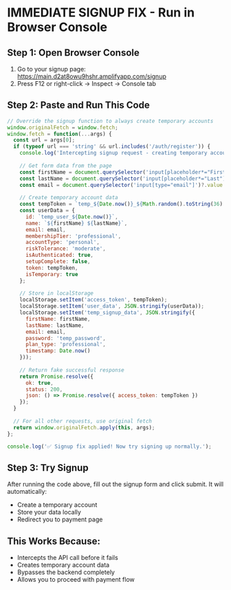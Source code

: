 # IMMEDIATE SIGNUP FIX - Run in Browser Console

## Step 1: Open Browser Console
1. Go to your signup page: https://main.d2at8owu9hshr.amplifyapp.com/signup
2. Press F12 or right-click → Inspect → Console tab

## Step 2: Paste and Run This Code

```javascript
// Override the signup function to always create temporary accounts
window.originalFetch = window.fetch;
window.fetch = function(...args) {
  const url = args[0];
  if (typeof url === 'string' && url.includes('/auth/register')) {
    console.log('Intercepting signup request - creating temporary account');
    
    // Get form data from the page
    const firstName = document.querySelector('input[placeholder*="First"]')?.value || 'User';
    const lastName = document.querySelector('input[placeholder*="Last"]')?.value || 'Test';
    const email = document.querySelector('input[type="email"]')?.value || 'test@example.com';
    
    // Create temporary account data
    const tempToken = `temp_${Date.now()}_${Math.random().toString(36).substr(2, 9)}`;
    const userData = {
      id: `temp_user_${Date.now()}`,
      name: `${firstName} ${lastName}`,
      email: email,
      membershipTier: 'professional',
      accountType: 'personal',
      riskTolerance: 'moderate',
      isAuthenticated: true,
      setupComplete: false,
      token: tempToken,
      isTemporary: true
    };
    
    // Store in localStorage
    localStorage.setItem('access_token', tempToken);
    localStorage.setItem('user_data', JSON.stringify(userData));
    localStorage.setItem('temp_signup_data', JSON.stringify({
      firstName: firstName,
      lastName: lastName,
      email: email,
      password: 'temp_password',
      plan_type: 'professional',
      timestamp: Date.now()
    }));
    
    // Return fake successful response
    return Promise.resolve({
      ok: true,
      status: 200,
      json: () => Promise.resolve({ access_token: tempToken })
    });
  }
  
  // For all other requests, use original fetch
  return window.originalFetch.apply(this, args);
};

console.log('✅ Signup fix applied! Now try signing up normally.');
```

## Step 3: Try Signup
After running the code above, fill out the signup form and click submit. It will automatically:
- Create a temporary account
- Store your data locally
- Redirect you to payment page

## This Works Because:
- Intercepts the API call before it fails
- Creates temporary account data
- Bypasses the backend completely
- Allows you to proceed with payment flow

